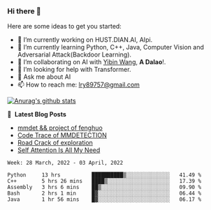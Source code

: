 ### Hi there 👋

<!--
**LRY89757/LRY89757** is a ✨ _special_ ✨ repository because its `README.md` (this file) appears on your GitHub profile.
-->
Here are some ideas to get you started:

- 🔭 I’m currently working on HUST.DIAN.AI, AIpi.
- 🌱 I’m currently learning Python, C++, Java, Computer Vision and Adversarial Attack(Backdoor Learning).
- 👯 I’m collaborating on AI with [Yibin Wang](https://github.com/flyleeee), **A Dalao**!.
- 🤔 I’m looking for help with Transformer.
- 💬 Ask me about AI
- 📫 How to reach me: lry89757@gmail.com
<!-- - 😄 Pronouns: ... -->
<!-- - ⚡ Fun fact: ... -->

[![Anurag's github stats](https://github-readme-stats.vercel.app/api?username=LRY89757)](https://github.com/anuraghazra/github-readme-stats)

📕 &nbsp;**Latest Blog Posts**
<!-- BLOG-POST-LIST:START -->
- [mmdet && project of fenghuo](https://lry89757.github.io/2021/11/09/mmdet-project-of-fenghuo/)
- [Code Trace of MMDETECTION](https://lry89757.github.io/2021/10/16/code-trace-of-mmdetection/)
- [Road Crack of exploration](https://lry89757.github.io/2021/10/04/lu-mian-lie-feng-shu-ju-ji-diao-yan/)
- [Self Attention Is All My Need](https://lry89757.github.io/2021/10/13/self-attention-is-all-my-need/)
<!-- - [God Mode in browsers: document.designMode = "on"](https://dev.to/gautamkrishnar/god-mode-in-browsers-document-designmode-on-2pmo) -->
<!-- BLOG-POST-LIST:END -->

<!--START_SECTION:waka-->
```text
Week: 28 March, 2022 - 03 April, 2022

Python     13 hrs          ██████████▒░░░░░░░░░░░░░░   41.49 % 
C++        5 hrs 26 mins   ████▒░░░░░░░░░░░░░░░░░░░░   17.39 % 
Assembly   3 hrs 6 mins    ██▒░░░░░░░░░░░░░░░░░░░░░░   09.90 % 
Bash       2 hrs 1 min     █▓░░░░░░░░░░░░░░░░░░░░░░░   06.44 % 
Java       1 hr 56 mins    █▓░░░░░░░░░░░░░░░░░░░░░░░   06.17 % 
```
<!--END_SECTION:waka-->

